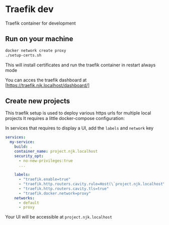 # Traefik dev

Traefik container for development

## Run on your machine

```bash
docker network create proxy
./setup-certs.sh
```

This will install certificates and run the traefik container in restart always mode

You can acces the traefik dashboard at [https://traefik.njk.localhost/dashboard/]

## Create new projects
This traefik setup is used to deploy various https urls for multiple local projects
It requires a little docker-compose configuration:

In services that requires to display a UI, add the `labels` and `network` key

```yaml
services:
  my-service:
    build: .
    container_name: project.njk.localhost
    security_opt:
      - no-new-privileges:true
      ...
      
    labels:
      - "traefik.enable=true"
      - "traefik.http.routers.cavity.rule=Host(\`project.njk.localhost\`)"
      - "traefik.http.routers.cavity.tls=true"
      - "traefik.docker.network=proxy"
    networks:
      - default
      - proxy

```

Your UI will be accessible at `project.njk.localhost`


